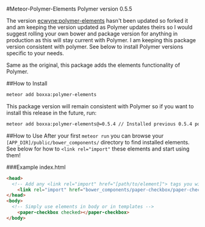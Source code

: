 #Meteor-Polymer-Elements
Polymer version 0.5.5

The version [ecwyne:polymer-elements](http://github.com/ecwyne/meteor-polymer-elements) hasn't been updated so forked it and am keeping the version updated as Polymer updates theirs so I would suggest rolling your own bower and package version for anything in production as this will stay current with Polymer. I am keeping this package version consistent with polymer. See below to install Polymer versions specific to your needs.

Same as the original, this package adds the elements functionality of Polymer.

##How to Install

```bash
meteor add boxxa:polymer-elements
```

This package version will remain consistent with Polymer so if you want to install this release in the future, run:
```bash
meteor add boxxa:polymer-elements@=0.5.4 // Installed previous 0.5.4 polymer
```
##How to Use
After your first `meteor run` you can browse your `[APP_DIR]/public/bower_components/` directory to find installed elements. See below for how to `<link rel="import"` these elements and start using them!

###Example
index.html
```html
<head>
  <!-- Add any <link rel="import" href="[path/to/element]"> tags you will use -->
	<link rel="import" href="bower_components/paper-checkbox/paper-checkbox.html">
</head>
<body>
  <!-- Simply use elements in body or in templates -->
	<paper-checkbox checked></paper-checkbox>
</body>
```